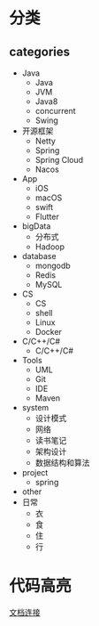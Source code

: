# 分类

## categories

* Java
    - Java
    - JVM
    - Java8
    - concurrent
    - Swing
* 开源框架
    - Netty
    - Spring
    - Spring Cloud
    - Nacos
* App
    - iOS
    - macOS
    - swift
    - Flutter
* bigData
    - 分布式
    - Hadoop
* database
    - mongodb
    - Redis
    - MySQL
* CS
    - CS
    - shell
    - Linux
    - Docker
* C/C++/C#
    - C/C++/C#
* Tools
    - UML
    - Git
    - IDE
    - Maven
* system
    - 设计模式
    - 网络
    - 读书笔记
    - 架构设计
    - 数据结构和算法
* project
    - spring
* other
* 日常
  * 衣
  * 食
  * 住
  * 行
# 代码高亮

[文档连接](https://github.com/github/linguist/blob/master/lib/linguist/languages.yml)